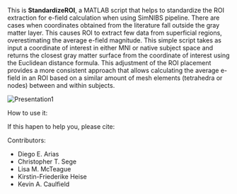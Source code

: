 This is **StandardizeROI**, a MATLAB script that helps to standardize the ROI extraction for e-field calculation when using SimNIBS pipeline. There are cases when coordinates obtained from the literature fall outside the gray matter layer. This causes ROI to extract few data from superficial regions, overestimating the average e-field magnitude. This simple script takes as input a coordinate of interest in either MNI or native subject space and returns the closest gray matter surface from the coordinate of interest using the Euclidean distance formula. This adjustment of the ROI placement provides a more consistent approach that allows calculating the average e-field in an ROI based on a similar amount of mesh elements (tetrahedra or nodes) between and within subjects.


![Presentation1](https://github.com/user-attachments/assets/d1897d75-5a90-40f1-8344-b2ea2b30e287)

How to use it:



If this hapen to help you, please cite:


Contributors:

- Diego E. Arias
- Christopher T. Sege
- Lisa M. McTeague
- Kirstin-Friederike Heise
- Kevin A. Caulfield
